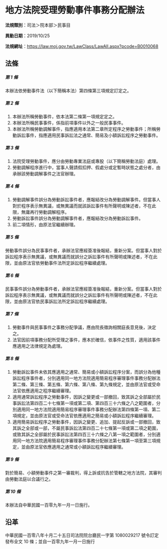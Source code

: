 # 地方法院受理勞動事件事務分配辦法




**法規類別**：司法＞院本部＞民事目

**異動日期**：2019/10/25  

**法規網址**：https://law.moj.gov.tw/LawClass/LawAll.aspx?pcode=B0010068



## 法條
##### 第 1 條
本辦法依勞動事件法（以下簡稱本法）第四條第三項規定訂定之。

##### 第 2 條
1. 本辦法所稱勞動事件，依本法第二條第一項規定定之。
1. 本辦法所稱民事事件，係指前項事件以外之一般民事事件。
1. 本辦法所稱勞動調解事件，指應適用本法第二章所定程序之勞動事件；所稱勞動訴訟事件，指應適用民事訴訟法之通常、簡易及小額訴訟程序之勞動事件。

##### 第 3 條
1. 法院受理勞動事件，應分由勞動專業法庭或專股（以下簡稱勞動法庭）處理。
1. 勞動調解程序進行中，當事人聲請假扣押、假處分或定暫時狀態之處分者，由承辦該勞動調解事件之法官辦理。

##### 第 4 條
1. 勞動調解事件誤分為勞動訴訟事件者，應報結改分為勞動調解事件。但當事人對於程序表示無異議，或無異議而就該訴訟事件有所聲明或陳述者，不在此限，無庸再行勞動調解程序。
1. 勞動訴訟事件誤分為勞動調解事件者，應報結改分為勞動訴訟事件。
1. 前二項情形，由原法官繼續辦理。

##### 第 5 條
勞動事件誤分為民事事件者，承辦法官應經簽准後報結，重新分案。但當事人對於訴訟程序表示無異議，或無異議而就誤分之訴訟事件有所聲明或陳述者，不在此限，並由原法官依勞動事件法所定訴訟程序繼續處理。

##### 第 6 條
民事事件誤分為勞動事件者，承辦法官應經簽准後報結，重新分案。但當事人對於訴訟程序表示無異議，或無異議而就誤分之訴訟事件有所聲明或陳述者，不在此限，並由原法官依民事訴訟法所定訴訟程序繼續處理。

##### 第 7 條
1. 勞動事件與民事事件之事務分配爭議，應由院長徵詢相關庭長意見後，決定之。
1. 法官因前項事務分配所受理之事件，應本於確信，依事件之性質，適用該事件應適用之法律規定為處理。

##### 第 8 條
1. 勞動訴訟事件未依其應適用之通常、簡易或小額訴訟程序分案，而誤分為他種訴訟程序事件者，分別適用同一地方法院適用簡易程序審理事件事務分配辦法第二條、第三條、第五條、第六條、第八條、第九條規定，並由原法官或受命法官依應適用之程序繼續審理。
1. 適用通常訴訟程序之勞動事件，因訴之變更或一部撤回，致其訴之全部屬於民事訴訟法第四百二十七條第一項或第二項、第四百三十六條之八之範圍者，分別適用同一地方法院適用簡易程序審理事件事務分配辦法第四條第一項、第二項規定，並由原法官或受命法官依應適用之簡易或小額訴訟程序繼續審理。
1. 適用簡易訴訟程序之勞動事件，因訴之變更、追加、提起反訴或一部撤回，致其訴之全部或一部，不屬民事訴訟法第四百二十七條第一項或第二項之範圍，或致其訴之全部屬於民事訴訟法第四百三十六條之八第一項之範圍者，分別適用同一地方法院適用簡易程序審理事件事務分配辦法第七條第一項至第三項規定，並由原法官依應適用之通常或小額訴訟程序繼續審理。

##### 第 9 條
對於簡易、小額勞動事件之第一審裁判，得上訴或抗告於管轄之地方法院，其審判由勞動法庭以合議行之。

##### 第 10 條
本辦法自中華民國一百零九年一月一日施行。

## 沿革
中華民國一百零八年十月二十五日司法院院台廳民一字第 1080029217 號令訂定發布全文 10 條；並自一百零九年一月一日施行
